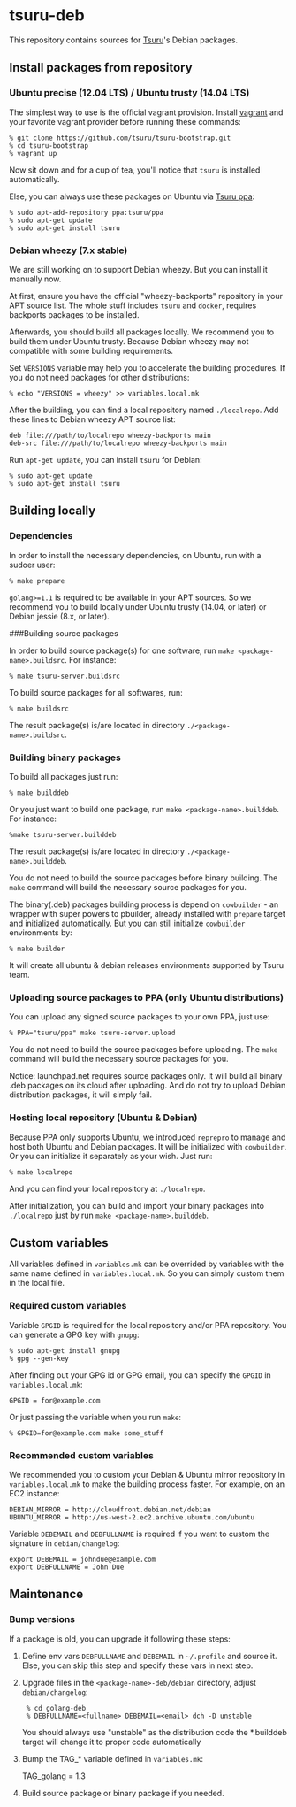 # tsuru-deb

This repository contains sources for [Tsuru](http://tsuru.io)'s Debian packages.

## Install packages from repository

### Ubuntu precise (12.04 LTS) / Ubuntu trusty (14.04 LTS)

The simplest way to use is the official vagrant provision. Install [vagrant](http://www.vagrantup.com/downloads.html) and your favorite vagrant provider before running these commands:

    % git clone https://github.com/tsuru/tsuru-bootstrap.git
    % cd tsuru-bootstrap
    % vagrant up

Now sit down and for a cup of tea, you'll notice that ``tsuru`` is installed automatically.

Else, you can always use these packages on Ubuntu via [Tsuru ppa](https://launchpad.net/~tsuru/+archive/ppa):

	% sudo apt-add-repository ppa:tsuru/ppa
	% sudo apt-get update
	% sudo apt-get install tsuru

### Debian wheezy (7.x stable)

We are still working on to support Debian wheezy. But you can install it manually now.

At first, ensure you have the official "wheezy-backports" repository in your APT source list.
The whole stuff includes ``tsuru`` and ``docker``, requires backports packages to be installed.

Afterwards, you should build all packages locally. We recommend you to build them under Ubuntu
trusty. Because Debian wheezy may not compatible with some building requirements.

Set ``VERSIONS`` variable may help you to accelerate the building procedures. If you do not need
packages for other distributions:

    % echo "VERSIONS = wheezy" >> variables.local.mk

After the building, you can find a local repository named ``./localrepo``. Add these lines to
Debian wheezy APT source list:

    deb file:///path/to/localrepo wheezy-backports main
    deb-src file:///path/to/localrepo wheezy-backports main

Run ``apt-get update``, you can install ``tsuru`` for Debian:

	% sudo apt-get update
	% sudo apt-get install tsuru

## Building locally

### Dependencies

In order to install the necessary dependencies, on Ubuntu, run with a sudoer
user:

	% make prepare

``golang>=1.1`` is required to be available in your APT sources. So we recommend you to
build locally under Ubuntu trusty (14.04, or later) or Debian jessie (8.x, or later).

###Building source packages

In order to build source package(s) for one software, run ``make <package-name>.buildsrc``.
For instance:

	% make tsuru-server.buildsrc

To build source packages for all softwares, run:

	% make buildsrc

The result package(s) is/are located in directory ``./<package-name>.buildsrc``.

### Building binary packages

To build all packages just run:

	% make builddeb

Or you just want to build one package, run ``make <package-name>.builddeb``.
For instance:

	%make tsuru-server.builddeb 

The result package(s) is/are located in directory ``./<package-name>.builddeb``.

You do not need to build the source packages before binary building.
The ``make`` command will build the necessary source packages for you.

The binary(.deb) packages building process is depend on ``cowbuilder`` - an wrapper with super
powers to pbuilder, already installed with ``prepare`` target and initialized automatically.
But you can still initialize ``cowbuilder`` environments by:

	% make builder

It will create all ubuntu & debian releases environments supported by Tsuru team.

### Uploading source packages to PPA (only Ubuntu distributions)

You can upload any signed source packages to your own PPA, just use:

	% PPA="tsuru/ppa" make tsuru-server.upload

You do not need to build the source packages before uploading.
The ``make`` command will build the necessary source packages for you.

Notice: launchpad.net requires source packages only.
It will build all binary .deb packages on its cloud after uploading.
And do not try to upload Debian distribution packages, it will simply fail.

### Hosting local repository (Ubuntu & Debian)

Because PPA only supports Ubuntu, we introduced ``reprepro`` to manage and host both Ubuntu
and Debian packages. It will be initialized with ``cowbuilder``. Or you can initialize it
separately as your wish. Just run:

	% make localrepo

And you can find your local repository at ``./localrepo``.

After initialization, you can build and import your binary packages into ``./localrepo`` just
by run ``make <package-name>.builddeb``.

## Custom variables

All variables defined in ``variables.mk`` can be overrided by variables with the same name defined
in ``variables.local.mk``. So you can simply custom them in the local file.

### Required custom variables

Variable ``GPGID`` is required for the local repository and/or PPA repository.
You can generate a GPG key with ``gnupg``:

	% sudo apt-get install gnupg
	% gpg --gen-key

After finding out your GPG id or GPG email, you can specify the ``GPGID`` in ``variables.local.mk``:

	GPGID = for@example.com

Or just passing the variable when you run ``make``:

	% GPGID=for@example.com make some_stuff

### Recommended custom variables

We recommended you to custom your Debian & Ubuntu mirror repository in ``variables.local.mk``
to make the building process faster. For example, on an EC2 instance:

	DEBIAN_MIRROR = http://cloudfront.debian.net/debian
	UBUNTU_MIRROR = http://us-west-2.ec2.archive.ubuntu.com/ubuntu

Variable ``DEBEMAIL`` and ``DEBFULLNAME`` is required if you want to custom the signature in
``debian/changelog``:

	export DEBEMAIL = johndue@example.com
	export DEBFULLNAME = John Due 

## Maintenance

### Bump versions
If a package is old, you can upgrade it following these steps:

1. Define env vars ``DEBFULLNAME`` and ``DEBEMAIL`` in ``~/.profile`` and source it.
   Else, you can skip this step and specify these vars in next step.

2. Upgrade files in the ``<package-name>-deb/debian`` directory, adjust ``debian/changelog``:

	    % cd golang-deb
	    % DEBFULLNAME=<fullname> DEBEMAIL=<email> dch -D unstable

    You should always use "unstable" as the distribution code
    the *.builddeb target will change it to proper code automatically

3. Bump the TAG_* variable defined in ``variables.mk``:

	TAG_golang = 1.3

4. Build source package or binary package if you needed.
